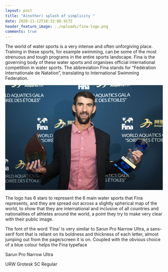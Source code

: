 ```yaml
---
layout: post
title: "A(nother) splash of simplicity "
date: 2020-11-12T18:32:00.917Z
header_feature_image: ../uploads/fina-logo.png
comments: true
---
```

The world of water sports is a very intense and often unforgiving place. Training in these sports, for example swimming, can be some of the most strenuous and tough programs in the entire sports landscape. Fina is the governing body of these water sports and organises official international competition in water sports. The abbreviation Fina stands for “Fédération Internationale de Natation”, translating to International Swimming Federation. 

![](../uploads/phelps-fina.jpg)

The logo has 6 stars to represent the 6 main water sports that Fina represents, and they are spread out across a slightly spherical map of the world, to show that they are international and inclusive of all countries and nationalities of athletes around the world, a point they try to make very clear with their public image. 

The font of the word 'Fina' is very similar to Sarun Pro Narrow Ultra, a sans-serif font that is reliant on its boldness and thickness of each letter, almost jumping out from the page/screen it is on. Coupled with the obvious choice of a blue colour helps the Fina typeface 

 Sarun Pro Narrow Ultra

URW Grotesk SC Regular